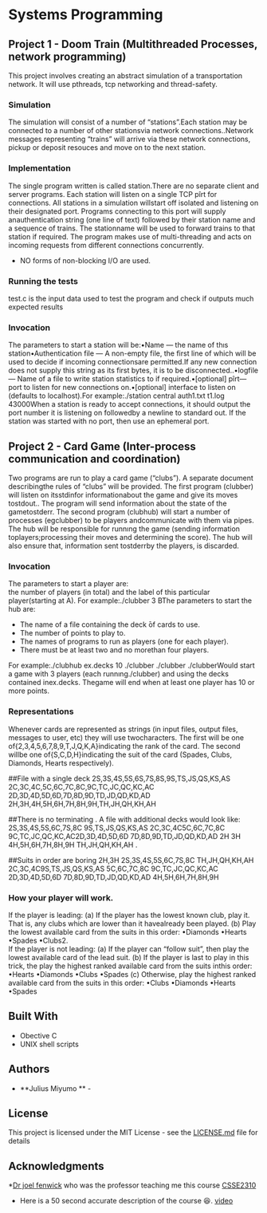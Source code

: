 # Systems Programming

## Project 1 - Doom Train (Multithreaded Processes, network programming)
This project involves creating an abstract simulation of a transportation network. It will use pthreads, tcp networking and thread-safety. 
### Simulation

The simulation will consist of a number of “stations”.Each station may be connected to a number of other stationsvia network connections..Network messages representing “trains” will arrive via these network connections, pickup or deposit resouces and move on to the next station.

### Implementation
The single program written is called station.There  are  no  separate  client  and  server  programs.  Each station will listen on a single TCP pîrt for connections.  All stations in a simulation willstart  off  isolated  and  listening  on  their  designated  port.   Programs  connecting  to  this  port  will  supply  anauthentication string (one line of text) followed by their station name and a sequence of trains.  The stationname will be used to forward trains to that station if required.  The program makes use of multi-threading and acts on incoming requests from different connections concurrently. 

* NO forms of non-blocking I/O are used.

### Running the tests

test.c is the input data used to test the program and check if outputs much expected results

### Invocation
The parameters to start a station will be:•Name — the name of thıs station•Authentication file — A non-empty file, the first line of which will be used to decide if incoming connectionsare permitted.If any new connection does not supply this string as its first bytes, it is to be disconnected..•logfile — Name of a file to write station statistics to if required.•[optional] pîrt— port to listen for new connections on.•[optional] interface to listen on (defaults to localhost).For example:./station central auth1.txt t1.log 43000When a station is ready to accept connections, it should output the port number it is listening on followedby a newline to standard out.  If the station was started with no port, then use an ephemeral port.

## Project 2 - Card Game (Inter-process communication and coordination)

Two programs are run to play a card game (“clubs”).  A separate document describingthe  rules  of  “clubs”  will  be  provided.
The  first  program  (clubber)  will  listen  on  itsstdinfor  informationabout the game and give its moves tostdout..
The program will send information about the state of the gametostderr.
The  second  program  (clubhub)  will  start  a  number  of  processes  (egclubber)  to  be  players  andcommunicate with them via pipes.
The hub will be responsible for runnıng the game (sending information toplayers;processing their moves and determining the score).
The hub will also ensure that, information sent tostderrby the players, is discarded.

### Invocation
The parameters to start a player are:  
the number of players (in total) and the label of this particular player(starting at A). 
For example:./clubber 3 BThe parameters to start the hub are:
* The name of a file containing the deck ̄of cards to use.
* The number of points to play to.
* The names of programs to run as players (one for each player).  
* There must be at least two and no morethan four players.

For example:./clubhub ex.decks 10 ./clubber ./clubber ./clubberWould start a game with 3 players (each runnıng./clubber) and using the decks contained inex.decks.  Thegame will end when at least one player has 10 or more points.

### Representations

Whenever cards are represented as strings (in input files, output files, messages to user, etc) they will use twocharacters.  The first will be one of{2,3,4,5,6,7,8,9,T,J,Q,K,A}indicating the rank of the card.  The second willbe one of{S,C,D,H}indicating the suit of the card (Spades, Clubs, Diamonds, Hearts respectively).

##File with a single deck
2S,3S,4S,5S,6S,7S,8S,9S,TS,JS,QS,KS,AS
2C,3C,4C,5C,6C,7C,8C,9C,TC,JC,QC,KC,AC
2D,3D,4D,5D,6D,7D,8D,9D,TD,JD,QD,KD,AD
2H,3H,4H,5H,6H,7H,8H,9H,TH,JH,QH,KH,AH

##There is no terminating .
A file with additional decks would look like:
2S,3S,4S,5S,6C,7S,8C
9S,TS,JS,QS,KS,AS
2C,3C,4C5C,6C,7C,8C
9C,TC,JC,QC,KC,AC2D,3D,4D,5D,6D
7D,8D,9D,TD,JD,QD,KD,AD
2H
3H
4H,5H,6H,7H,8H,9H
TH,JH,QH,KH,AH
.

##Suits in order are boring
2H,3H
2S,3S,4S,5S,6C,7S,8C
TH,JH,QH,KH,AH
2C,3C,4C9S,TS,JS,QS,KS,AS
5C,6C,7C,8C
9C,TC,JC,QC,KC,AC
2D,3D,4D,5D,6D
7D,8D,9D,TD,JD,QD,KD,AD
4H,5H,6H,7H,8H,9H

### How your player will work. 
If the player is leading:
(a)  If the player has the lowest known club,  play it.  That is,  any clubs which are lower than it havealready been played.
(b)  Play the lowest available card from the suits in this order:
    •Diamonds
    •Hearts
    •Spades
    •Clubs2.  
If the player is not leading:
(a)  If the player can “follow suit”, then play the lowest available card of the lead suit.
(b)  If the player is last to play in this trick, the play the highest ranked available card from the suits inthis order:
    •Hearts
    •Diamonds
    •Clubs
    •Spades
(c)  Otherwise, play the highest ranked available card from the suits in this order:
    •Clubs
    •Diamonds
    •Hearts
    •Spades
## Built With

* Obective C
* UNIX shell scripts

## Authors

* **Julius Miyumo ** - 

## License

This project is licensed under the MIT License - see the [LICENSE.md](LICENSE.md) file for details

## Acknowledgments

*[Dr joel fenwick](https://github.com/joelfenwick) who was the professor teaching me this course [CSSE2310](http://uqreview.com/courses/csse2310/)
* Here is a 50 second accurate description of the course 😆. [video](https://www.youtube.com/watch?v=eJ7HP7fpnW8)  

